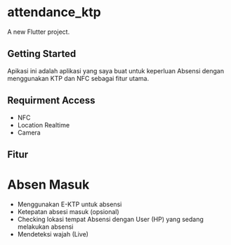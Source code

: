# attendance_ktp

A new Flutter project.

## Getting Started

Apikasi ini adalah aplikasi yang saya buat untuk keperluan Absensi dengan menggunakan KTP dan NFC sebagai fitur utama.

## Requirment Access
- NFC 
- Location Realtime
- Camera


## Fitur

# Absen Masuk
- Menggunakan E-KTP untuk absensi
- Ketepatan absesi masuk (opsional)
- Checking lokasi tempat Absensi dengan User (HP) yang sedang melakukan absensi
- Mendeteksi wajah (Live) 


